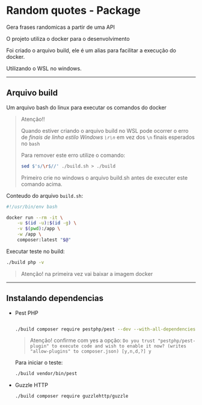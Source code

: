 # Random quotes - Package

Gera frases randomicas a partir de uma API 

O projeto utiliza o docker para o desenvolvimento

Foi criado o arquivo build, ele é um alias para facilitar a execução do docker. 

Utilizando o WSL no windows.

----

## Arquivo build

Um arquivo bash do linux para executar os comandos do docker

> Atenção!! 
> 
> Quando estiver criando o arquivo build no WSL pode ocorrer o erro de *finais de linha estilo Windows `\r\n`* em vez dos `\n` finais esperados no `bash` 
> 
> Para remover este erro utilize o comando:
> ``` bash
> sed $'s/\r$//' ./build.sh > ./build
> ```
>
> Primeiro crie no windows o arquivo build.sh antes de executer este comando acima.
 

Conteudo do arquivo `build.sh`:

```bash
#!/usr/bin/env bash

docker run --rm -it \
    -u $(id -u):$(id -g) \
    -v $(pwd):/app \
    -w /app \
    composer:latest "$@"

```
Executar teste no build:

```bash
./build php -v
```
> Atenção! na primeira vez vai baixar a imagem docker

----

## Instalando dependencias 

* Pest PHP

    ```bash

    ./build composer require pestphp/pest --dev --with-all-dependencies

    ```
    > Atenção! confirme com yes a opção: `Do you trust "pestphp/pest-plugin" to execute code and wish to enable it now? (writes "allow-plugins" to composer.json) [y,n,d,?] y`

    Para iniciar o teste:

    ```bash	
    ./build vendor/bin/pest
    ```

* Guzzle HTTP

    ```bash
    ./build composer require guzzlehttp/guzzle
    ```





